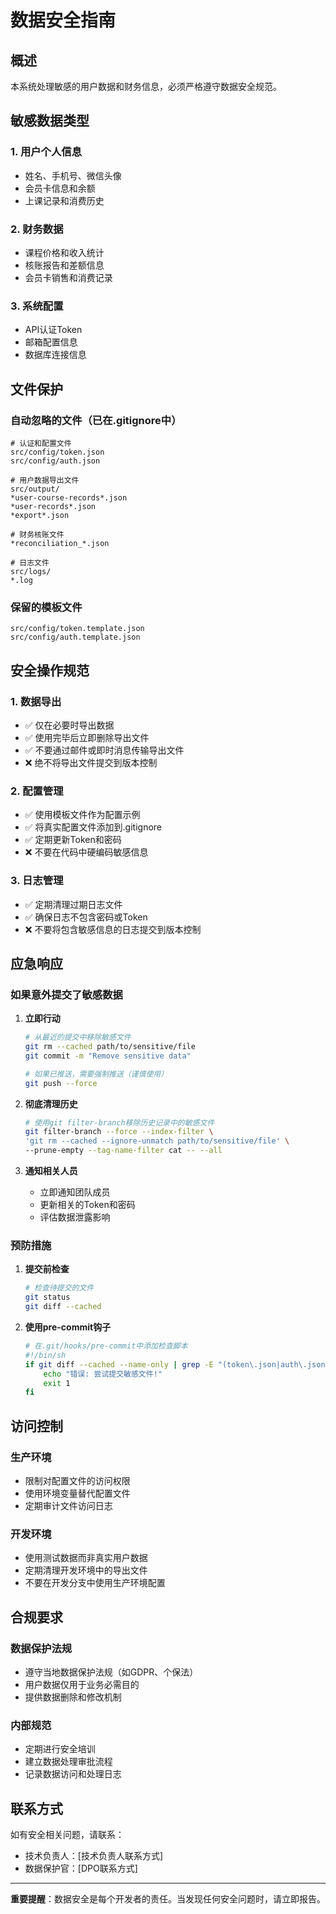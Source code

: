 # 数据安全指南

## 概述

本系统处理敏感的用户数据和财务信息，必须严格遵守数据安全规范。

## 敏感数据类型

### 1. 用户个人信息
- 姓名、手机号、微信头像
- 会员卡信息和余额
- 上课记录和消费历史

### 2. 财务数据
- 课程价格和收入统计
- 核账报告和差额信息
- 会员卡销售和消费记录

### 3. 系统配置
- API认证Token
- 邮箱配置信息
- 数据库连接信息

## 文件保护

### 自动忽略的文件（已在.gitignore中）

```
# 认证和配置文件
src/config/token.json
src/config/auth.json

# 用户数据导出文件
src/output/
*user-course-records*.json
*user-records*.json
*export*.json

# 财务核账文件
*reconciliation_*.json

# 日志文件
src/logs/
*.log
```

### 保留的模板文件

```
src/config/token.template.json
src/config/auth.template.json
```

## 安全操作规范

### 1. 数据导出
- ✅ 仅在必要时导出数据
- ✅ 使用完毕后立即删除导出文件
- ✅ 不要通过邮件或即时消息传输导出文件
- ❌ 绝不将导出文件提交到版本控制

### 2. 配置管理
- ✅ 使用模板文件作为配置示例
- ✅ 将真实配置文件添加到.gitignore
- ✅ 定期更新Token和密码
- ❌ 不要在代码中硬编码敏感信息

### 3. 日志管理
- ✅ 定期清理过期日志文件
- ✅ 确保日志不包含密码或Token
- ❌ 不要将包含敏感信息的日志提交到版本控制

## 应急响应

### 如果意外提交了敏感数据

1. **立即行动**
   ```bash
   # 从最近的提交中移除敏感文件
   git rm --cached path/to/sensitive/file
   git commit -m "Remove sensitive data"
   
   # 如果已推送，需要强制推送（谨慎使用）
   git push --force
   ```

2. **彻底清理历史**
   ```bash
   # 使用git filter-branch移除历史记录中的敏感文件
   git filter-branch --force --index-filter \
   'git rm --cached --ignore-unmatch path/to/sensitive/file' \
   --prune-empty --tag-name-filter cat -- --all
   ```

3. **通知相关人员**
   - 立即通知团队成员
   - 更新相关的Token和密码
   - 评估数据泄露影响

### 预防措施

1. **提交前检查**
   ```bash
   # 检查待提交的文件
   git status
   git diff --cached
   ```

2. **使用pre-commit钩子**
   ```bash
   # 在.git/hooks/pre-commit中添加检查脚本
   #!/bin/sh
   if git diff --cached --name-only | grep -E "(token\.json|auth\.json|.*user-records.*\.json)"; then
       echo "错误: 尝试提交敏感文件!"
       exit 1
   fi
   ```

## 访问控制

### 生产环境
- 限制对配置文件的访问权限
- 使用环境变量替代配置文件
- 定期审计文件访问日志

### 开发环境
- 使用测试数据而非真实用户数据
- 定期清理开发环境中的导出文件
- 不要在开发分支中使用生产环境配置

## 合规要求

### 数据保护法规
- 遵守当地数据保护法规（如GDPR、个保法）
- 用户数据仅用于业务必需目的
- 提供数据删除和修改机制

### 内部规范
- 定期进行安全培训
- 建立数据处理审批流程
- 记录数据访问和处理日志

## 联系方式

如有安全相关问题，请联系：
- 技术负责人：[技术负责人联系方式]
- 数据保护官：[DPO联系方式]

---

**重要提醒**：数据安全是每个开发者的责任。当发现任何安全问题时，请立即报告。 